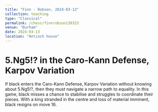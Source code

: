 ```yaml
---
title: "Finn - Robson, 2024-03-13"
collection: teaching
type: "Classical"
permalink: /chess/finnrobson130323
venue: "Durham"
date: 2024-03-13
location: "Antioch house"
---
```


# 5.Ng5!? in the Caro-Kann Defense, Karpov Variation

If black enters the Caro-Kann Defense, Karpov Variation without knowing about 5.Ng5!?, then they must navigate a narrow path to equality. In this game, black misses a chance to stabilise and struggles to coordinate their pieces. With a king stranded in the centre and loss of material imminent, black resigns on move 16.


